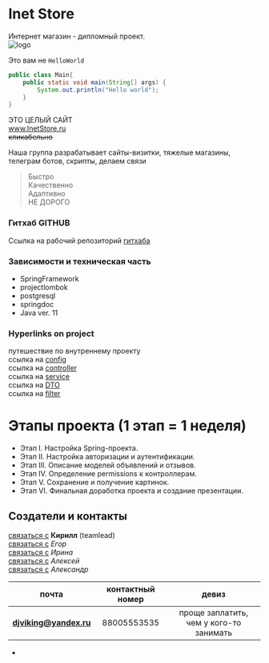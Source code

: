 # Inet Store  
Интернет магазин - дипломный проект.<br/>
![logo](https://самозанятые.рф/blog/wp-content/uploads/2020/03/kak_samozanyatomu_otkryt_internet_magazin.png)

Это вам не `HelloWorld`
```java
public class Main{
    public static void main(String[] args) {
        System.out.println("Hello world");
    }
}
```
 ЭТО ЦЕЛЫЙ САЙТ<br> 
www.InetStore.ru<br>
~~кликабельно~~

Наша группа разрабатывает сайты-визитки, тяжелые магазины, телеграм ботов, скрипты, делаем связи

>Быстро<br>
>Качественно<br>
>Адаптивно<br>
>НЕ ДОРОГО<br>



### Гитхаб GITHUB
Ссылка на рабочий репозиторий [гитхаба][1]

### Зависимости и техническая часть
- SpringFramework
- projectlombok
- postgresql
- springdoc
- Java ver. 11

### Hyperlinks on project
путешествие по внутреннему проекту<br>
ссылка на [config](./src/main/java/ru/skypro/homework/config)<br>
ссылка на [controller](./src/main/java/ru/skypro/homework/controller)<br>
ссылка на [service](./src/main/java/ru/skypro/homework/service)<br>
ссылка на [DTO](./src/main/java/ru/skypro/homework/dto)<br>
ссылка на [filter](./src/main/java/ru/skypro/homework/filter)<br>
# Этапы проекта (1 этап = 1 неделя)
- Этап I. Настройка Spring-проекта.   
- Этап II. Настройка авторизации и аутентификации.
- Этап III. Описание моделей объявлений и отзывов.
- Этап IV. Определение permissions к контроллерам.
- Этап V. Сохранение и получение картинок.
- Этап VI. Финальная доработка проекта и создание презентации.

## Создатели и контакты
[связаться с](https://t.me/Djviking85) **Кирилл** (teamlead) <br/>
[связаться с](https://t.me/Djviking85) *Егор* <br/>
[связаться с](https://t.me/Djviking85) *Ирина* <br/>
[связаться с](https://t.me/Djviking85) *Алексей*  <br/>
[связаться с](https://t.me/Djviking85) *Александр* <br/>


|         почта          | контактный номер |                  девиз                  |
|:----------------------:|:----------------:|:---------------------------------------:|
| **djviking@yandex.ru** |   88005553535    | проще заплатить, чем у кого-то занимать |

- [1]: (https://github.com/kirillivanesko94/OnlineStore1)
